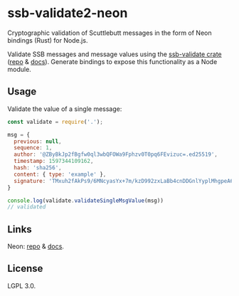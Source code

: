 # ssb-validate2-neon

Cryptographic validation of Scuttlebutt messages in the form of Neon bindings (Rust) for Node.js.

Validate SSB messages and message values using the [ssb-validate crate](https://crates.io/crates/ssb-validate) ([repo](https://github.com/sunrise-choir/ssb-validate) & [docs](https://docs.rs/ssb-validate/1.0.1/ssb_validate/index.html)). Generate bindings to expose this functionality as a Node module.

## Usage

Validate the value of a single message:

```javascript
const validate = require('.');

msg = {
  previous: null,
  sequence: 1,
  author: '@ZByBkJp2fBgfw0ql3wbQFOWa9Fphzv0T0pq6FEvizuc=.ed25519',
  timestamp: 1597344109162,
  hash: 'sha256',
  content: { type: 'example' },
  signature: 'TMxuh2fAkPs9/6MNcyasYx+7m/kzD992zxLaBb4cnDDGnlYyplMhgpeA6uTtn7oQLJd3bY0XBw8mUu/9vnd3Bg==.sig.ed25519'
}

console.log(validate.validateSingleMsgValue(msg))
// validated
```

## Links

Neon: [repo](https://github.com/neon-bindings/neon) & [docs](https://neon-bindings.com/docs/intro).

## License

LGPL 3.0.
